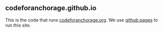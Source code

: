 codeforanchorage.github.io
--------------------------

This is the code that runs [codeforanchorage.org](http://codeforanchorage.org). We use [github pages](https://pages.github.com/) to run this site.
